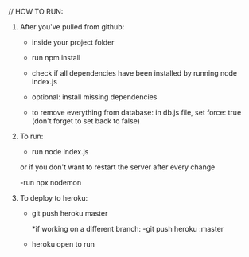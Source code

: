 // HOW TO RUN:

1. After you've pulled from github:

   - inside your project folder

   - run npm install

   - check if all dependencies have been installed by running node index.js

   - optional: install missing dependencies

   - to remove everything from database:
     in db.js file, set force: true (don't forget to set back to false)

2. To run:

   - run node index.js

   or if you don't want to restart the server after every change

   -run npx nodemon

3. To deploy to heroku:

   - git push heroku master

     \*if working on a different branch:
     -git push heroku <yourbranch>:master

   - heroku open to run
